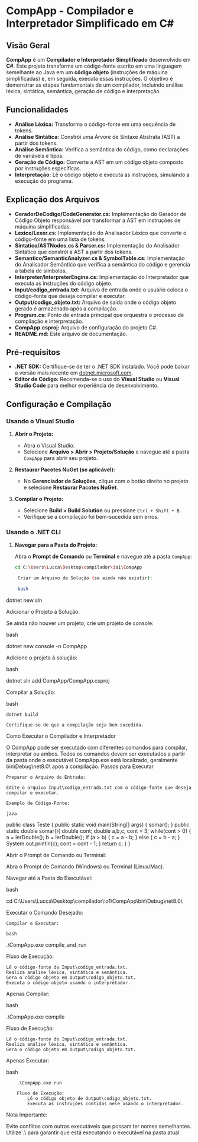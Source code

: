 ﻿# CompApp - Compilador e Interpretador Simplificado em C#

## Visão Geral

**CompApp** é um **Compilador e Interpretador Simplificado** desenvolvido em **C#**. Este projeto transforma um código-fonte escrito em uma linguagem semelhante ao Java em um **código objeto** (instruções de máquina simplificadas) e, em seguida, executa essas instruções. O objetivo é demonstrar as etapas fundamentais de um compilador, incluindo análise léxica, sintática, semântica, geração de código e interpretação.

## Funcionalidades

- **Análise Léxica:** Transforma o código-fonte em uma sequência de tokens.
- **Análise Sintática:** Constrói uma Árvore de Sintaxe Abstrata (AST) a partir dos tokens.
- **Análise Semântica:** Verifica a semântica do código, como declarações de variáveis e tipos.
- **Geração de Código:** Converte a AST em um código objeto composto por instruções específicas.
- **Interpretação:** Lê o código objeto e executa as instruções, simulando a execução do programa.

## Explicação dos Arquivos

- **GeradorDeCodigo/CodeGenerator.cs:** Implementação do Gerador de Código Objeto responsável por transformar a AST em instruções de máquina simplificadas.
- **Lexico/Lexer.cs:** Implementação do Analisador Léxico que converte o código-fonte em uma lista de tokens.
- **Sintatico/ASTNodes.cs & Parser.cs:** Implementação do Analisador Sintático que constrói a AST a partir dos tokens.
- **Semantico/SemanticAnalyzer.cs & SymbolTable.cs:** Implementação do Analisador Semântico que verifica a semântica do código e gerencia a tabela de símbolos.
- **Interpreter/InterpreterEngine.cs:** Implementação do Interpretador que executa as instruções do código objeto.
- **Input/codigo_entrada.txt:** Arquivo de entrada onde o usuário coloca o código-fonte que deseja compilar e executar.
- **Output/codigo_objeto.txt:** Arquivo de saída onde o código objeto gerado é armazenado após a compilação.
- **Program.cs:** Ponto de entrada principal que orquestra o processo de compilação e interpretação.
- **CompApp.csproj:** Arquivo de configuração do projeto C#.
- **README.md:** Este arquivo de documentação.

## Pré-requisitos

- **.NET SDK:** Certifique-se de ter o .NET SDK instalado. Você pode baixar a versão mais recente em [dotnet.microsoft.com](https://dotnet.microsoft.com/download).
- **Editor de Código:** Recomenda-se o uso do **Visual Studio** ou **Visual Studio Code** para melhor experiência de desenvolvimento.

## Configuração e Compilação

### Usando o Visual Studio

1. **Abrir o Projeto:**
   - Abra o Visual Studio.
   - Selecione **Arquivo > Abrir > Projeto/Solução** e navegue até a pasta `CompApp` para abrir seu projeto.

2. **Restaurar Pacotes NuGet (se aplicável):**
   - No **Gerenciador de Soluções**, clique com o botão direito no projeto e selecione **Restaurar Pacotes NuGet**.

3. **Compilar o Projeto:**
   - Selecione **Build > Build Solution** ou pressione `Ctrl + Shift + B`.
   - Verifique se a compilação foi bem-sucedida sem erros.

### Usando o .NET CLI

1. **Navegar para a Pasta do Projeto:**

   Abra o **Prompt de Comando** ou **Terminal** e navegue até a pasta `CompApp`:

   ```bash
   cd C:\Users\Lucca\Desktop\compilador\io1\CompApp

    Criar um Arquivo de Solução (se ainda não existir):

    bash

dotnet new sln

Adicionar o Projeto à Solução:

Se ainda não houver um projeto, crie um projeto de console:

bash

dotnet new console -n CompApp

Adicione o projeto à solução:

bash

dotnet sln add CompApp/CompApp.csproj

Compilar a Solução:

bash

    dotnet build

    Certifique-se de que a compilação seja bem-sucedida.

Como Executar o Compilador e Interpretador

O CompApp pode ser executado com diferentes comandos para compilar, interpretar ou ambos. Todos os comandos devem ser executados a partir da pasta onde o executável CompApp.exe está localizado, geralmente bin\Debug\net8.0\ após a compilação.
Passos para Executar

    Preparar o Arquivo de Entrada:

    Edite o arquivo Input\codigo_entrada.txt com o código-fonte que deseja compilar e executar.

    Exemplo de Código-Fonte:

    java

public class Teste {
    public static void main(String[] args) {
        somar();
    }
    public static double somar(){
        double cont;
        double a,b,c;
        cont = 3;
        while(cont > 0) {
            a = lerDouble();
            b = lerDouble();
            if (a > b) {
                c = a - b;
            } else {
                c = b - a;
            }
            System.out.println(c);
            cont = cont - 1;
        }
        return c;
    }
}

Abrir o Prompt de Comando ou Terminal:

Abra o Prompt de Comando (Windows) ou Terminal (Linux/Mac).

Navegar até a Pasta do Executável:

bash

cd C:\Users\Lucca\Desktop\compilador\io1\CompApp\bin\Debug\net8.0\

Executar o Comando Desejado:

    Compilar e Executar:

    bash

.\CompApp.exe compile_and_run

Fluxo de Execução:

    Lê o código-fonte de Input\codigo_entrada.txt.
    Realiza análise léxica, sintática e semântica.
    Gera o código objeto em Output\codigo_objeto.txt.
    Executa o código objeto usando o interpretador.

Apenas Compilar:

bash

.\CompApp.exe compile

Fluxo de Execução:

    Lê o código-fonte de Input\codigo_entrada.txt.
    Realiza análise léxica, sintática e semântica.
    Gera o código objeto em Output\codigo_objeto.txt.

Apenas Executar:

bash

        .\CompApp.exe run

        Fluxo de Execução:
            Lê o código objeto de Output\codigo_objeto.txt.
            Executa as instruções contidas nele usando o interpretador.

Nota Importante:

Evite conflitos com outros executáveis que possam ter nomes semelhantes. Utilize .\ para garantir que está executando o executável na pasta atual.